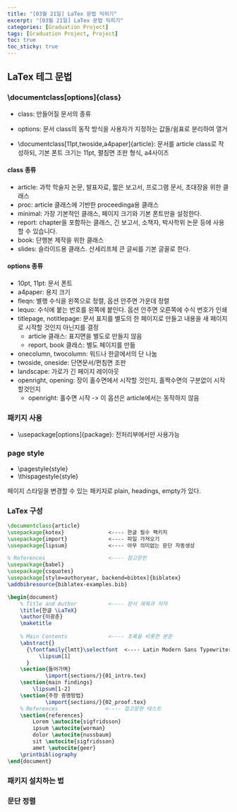 ```yaml
---
title: "[03월 21일] LaTex 문법 익히기"
excerpt: "[03월 21일] LaTex 문법 익히기"
categories: [Graduation Project]
tags: [Graduation Project, Project]
toc: true
toc_sticky: true
---
```


## LaTex 테그 문법

### \documentclass[options]{class}

- class: 만들어질 문서의 종류
- options: 문서 class의 동작 방식을 사용자가 지정하는 값들/쉼표로 분리하여 열거 

- \documentclass[11pt,twoside,a4paper]{article}: 문서를 article class로 작성하되, 기본 폰트 크기는 11pt, 펼침면 조판 형식, a4사이즈

#### class 종류

- article: 과학 학술지 논문, 발표자료, 짧은 보고서, 프로그램 문서, 초대장을 위한 클래스
- proc: article 클래스에 기반한 proceedinga용 클래스
- minimal: 가장 기본적인 클래스, 페이지 크기와 기본 폰트만을 설정한다.
- report: chapter을 포함하는 클래스, 긴 보고서, 소책자, 박사학위 논문 등에 사용할 수 있습니다.
- book: 단행본 제작을 위한 클래스
- slides: 슬라이드용 클래스. 산세리프체 큰 글씨를 기본 글꼴로 한다.

#### options 종류

- 10pt, 11pt: 문서 폰트
- a4paper: 용지 크기
- fleqn: 별행 수식을 왼쪽으로 정렬, 옵션 안주면 가운데 정렬
- lequo: 수식에 붙는 번호를 왼쪽에 붙인다. 옵션 안주면 오른쪽에 수식 번호가 인쇄
- titlepage, notitlepage: 문서 표지를 별도의 한 페이지로 만들고 내용을 새 페이지로 시작할 것인지 아닌지를 결정
    - article 클래스: 표지면을 별도로 만들지 않음
    - report, book 클래스: 별도 페이지를 만듦
- onecolumn, twocolumn: 워드나 한글에서의 단 나눔
- twoside, oneside: 단면문서/편침면 조판
- landscape: 가로가 긴 페이지 레이아웃
- openright, opening: 장이 홀수면에서 시작할 것인지, 홀짝수면의 구분없이 시작할것인지
    - openright: 홀수면 시작 -> 이 옵션은 article에서는 동작하지 않음

### 패키지 사용

- \usepackage[options]{package}: 전처리부에서만 사용가능

### page style

- \pagestyle{style}
- \thispagestyle{style} 


페이지 스타일을 변경할 수 있는 패키지로 plain, headings, empty가 있다.

### LaTex 구성

```latex
\documentclass{article}
\usepackage{kotex}              <---- 한글 필수 팩키지
\usepackage{import}             <---- 파일 가져오기
\usepackage{lipsum}             <---- 아무 의미없는 문단 자동생성

% References                    <---- 참고문헌 
\usepackage{babel}
\usepackage{csquotes}
\usepackage[style=authoryear, backend=bibtex]{biblatex}
\addbibresource{biblatex-examples.bib}

\begin{document}
    % Title and Author          <---- 문서 제목과 저자
    \title{한글 \LaTeX}
    \author{이광춘}
    \maketitle
    
    % Main Contents             <---- 초록을 비롯한 본문
    \abstract{}
      {\fontfamily{lmtt}\selectfont  <---- Latin Modern Sans Typewriter 글꼴
          \lipsum[1]  
      }
    \section{들어가며}
            \import{sections/}{01_intro.tex}
    \section{main findings}
        \lipsum[1-2]
    \section{주장 증명방법}
            \import{sections/}{02_proof.tex}
    % References               <---- 참고문헌 테스트 
    \section{references}
        Lorem \autocite{sigfridsson}
        ipsum \autocite{worman}
        dolor \autocite{nussbaum}
        sit \autocite{sigfridsson}
        amet \autocite{geer}    
    \printbibliography
\end{document}
```

### 패키지 설치하는 법

### 문단 정렬

